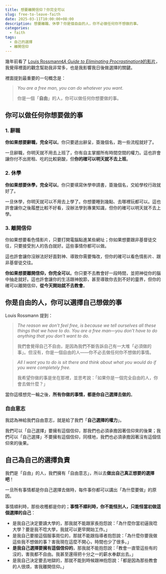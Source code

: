 ```yaml
---
title: 想要離開信仰？你完全可以
slug: free-to-leave-faith
date: 2025-03-11T10:00:00+08:00
description: 想要離職、休學？你是個自由的人，你不必做任何你不想做的事。
categories: 
  - faith
tags:
  - 自己的選擇
  - 離開信仰
---
```

幾年前看了 [Louis Rossmann《*A Guide to Eliminating Procrastination*》的影片](https://www.youtube.com/watch?v=9UwOdFzPTH4)，我覺得裡面的觀念幫助我非常多，也是我影響我日後做選擇的關鍵。

裡面提到最重要的一句概念是：

> *You are a free man, you can do whatever you want.*
> 
> 你是一個「**自由**」的人，你可以做任何你想要做的事。

## 你可以做任何你想要做的事

### 1. 辭職

**你如果想要辭職，完全可以**。你只要遞出辭呈，簽幾個名，跑一些流程就好了。

一旦辭職，你明天就不用去上班了，你有自主掌握所有時間空間的權力。這也許會讓你付不出房租、吃的比較窮酸，但**你的確可以明天就不去上班**。

### 2. 休學

**你如果想要休學，完全可以**。你只要填寫休學申請書，簽幾個名，交給學校行政就好了。

一旦休學，你明天就可以不用去上學了。你想要睡到幾點、去哪裡玩都可以。這也許會讓你之後履歷比較不好看，沒辦法學到專業知識，但你的確可以明天就不去上學。

### 3. 離開信仰

你如果想要看色情影片，只要打開電腦點進某些網址；你如果想要跟非基督徒交往，只要接受別人的告白就好。這些事情你都可以做。

這也許會讓你沒辦法好好面對神、導致你需要悔改，但你的確可以看色情影片、跟非基督徒交往。

**你如果想要離開信仰，你完全可以**。你只要不去教會好一段時間，並把神從你的腦中抽走就好。這也許會讓你的生活跟神脫節，甚至導致你去到不好的靈界，但你的確可以離開信仰，**從今天開始就不去教會**。

## 你是自由的人，你可以選擇自己想做的事

Louis Rossmann 提到：

> *The reason we don't feel free, is because we tell ourselves all these things that we have to do. You are a free man—you don't have to do anything that you don't want to do.*
> 
> 我們會覺得自己不自由，是因為我們不斷告訴自己有一大堆「必須做的事」。但沒有，你是一個自由的人——你不必去做任何你不想做的事情。

> *All I want you to do is sit there and think about what you would do if you were completely free.*
> 
> 我希望你做的事是坐在那裡，並思考說：「如果你是一個完全自由的人，你會去做什麼？」

當你這樣想完一輪之後，**所有你做的事情，都是你自己選擇去做的**。

### 自由意志

我認為神給我們自由意志，就是給了我們「**自己選擇的權力**」。

我們可以「自己選擇」要擁有這個信仰，那我們也必須承擔因著信仰來的後果；我們可以「自己選擇」不要擁有這個信仰，同樣地，我們也必須承擔因著沒有這個信仰來的後果。

## 自己為自己的選擇負責

我們是「自由」的人，我們擁有「自由意志」，所以去**做出自己真正想要的選擇吧**！

一旦所有事情都是你自己選擇去做時，每件事你都可以講出「為什麼要做」的原因。

事情順利時，那些收穫都是你的；**事情不順利時，你不能怪別人，只能怪當初做這個選擇的自己**：

* 是我自己決定要讀大學的，那我就不能跟家長抱怨說：「為什麼你當初逼我唸大學？要是我不唸大學，我就可以更早開始工作。」
* 是我自己要接這個服事崗位的，那就不能跟指導者抱怨說：「為什麼你要我做這些我不想做的事？害我現在這麼不開心，時間也少了很多。」
* **是我自己選擇要擁有這個信仰的**，那我就不能抱怨說：「教會一直管這些有的沒的，害我都不自由。我甚至還得把十分之一的薪水奉獻出去。」
* 是我自己決定要去地獄的，那就不能到時候跟神抱怨說：「都是因為那些教會的人很煩，害我離開信仰。」

